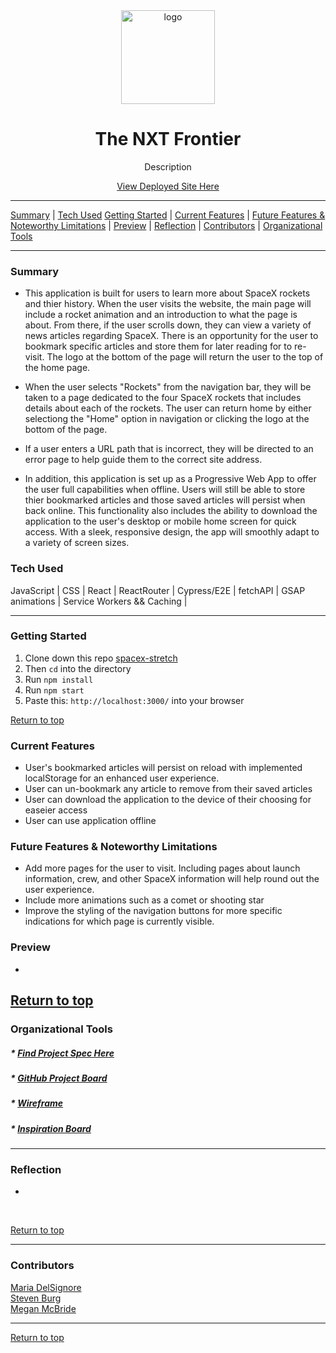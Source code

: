 <div align="center"><img src="" height="150px" width="150px" alt="logo"/><h1>The NXT Frontier</h1>
<p>Description</p>
<a href="https://nxtfrontier.netlify.app/">View Deployed Site Here</a>
</div>




---

[Summary](#summary) |
[Tech Used](#tech-used)
[Getting Started](#getting-started) |
[Current Features](#current-features) |
[Future Features & Noteworthy Limitations](#future-features-&-noteworthy-limitations) |
[Preview](#preview) |
[Reflection](#reflection) |
[Contributors](#contributors) |
[Organizational Tools](#organizational-tools)
 
---

### Summary
- This application is built for users to learn more about SpaceX rockets and thier history. When the user visits the website, the main page will include a rocket animation and an introduction to what the page is about. From there, if the user scrolls down, they can view a variety of news articles regarding SpaceX. There is an opportunity for the user to bookmark specific articles and store them for later reading for to re-visit. The logo at the bottom of the page will return the user to the top of the home page. 

- When the user selects "Rockets" from the navigation bar, they will be taken to a page dedicated to the four SpaceX rockets that includes details about each of the rockets. The user can return home by either selectiong the "Home" option in navigation or clicking the logo at the bottom of the page. 

- If a user enters a URL path that is incorrect, they will be directed to an error page to help guide them to the correct site address. 

- In addition, this application is set up as a Progressive Web App to offer the user full capabilities when offline. Users will still be able to store thier bookmarked articles and those saved articles will persist when back online. This functionality also includes the ability to download the application to the user's desktop or mobile home screen for quick access. With a sleek, responsive design, the app will smoothly adapt to a variety of screen sizes. 

 
### Tech Used
JavaScript | CSS | React | ReactRouter | Cypress/E2E | fetchAPI | GSAP animations | Service Workers && Caching | 

---
### Getting Started
1. Clone down this repo [spacex-stretch](https://github.com/madhaus4/spacex-stretch)
2. Then ```cd``` into the directory
3. Run ```npm install```
4. Run ```npm start```
5. Paste this: ```http://localhost:3000/``` into your browser


[Return to top](#spacex-stretch)

### Current Features
- User's bookmarked articles will persist on reload with implemented localStorage for an enhanced user experience. 
- User can un-bookmark any article to remove from their saved articles
- User can download the application to the device of their choosing for easeier access 
- User can use application offline


### Future Features & Noteworthy Limitations
- Add more pages for the user to visit. Including pages about launch information, crew, and other SpaceX information will help round out the user experience. 
- Include more animations such as a comet or shooting star 
- Improve the styling of the navigation buttons for more specific indications for which page is currently visible. 


### Preview
- 


[Return to top](#spacex-stretch)
---

### Organizational Tools
##### * [Find Project Spec Here](https://frontend.turing.edu/projects/module-3/stretch.html)
##### * [GitHub Project Board](https://github.com/madhaus4/spacex-stretch/projects/1)
##### * [Wireframe](https://www.figma.com/file/SsEdk6veCtktP7uK2C5RVx/Space-X-Stretch?node-id=0%3A1)
##### * [Inspiration Board](https://www.notion.so/Inspiration-Board-d0800da793b84a3695811c45d72b800f)

---

### Reflection
- 
<br>


[Return to top](#spacex-stretch)

---
### Contributors
[Maria DelSignore](https://github.com/madhaus4) <br>
[Steven Burg](https://github.com/saberg1) <br>
[Megan McBride](https://github.com/Meggs625) <br>



---

[Return to top](#spacex-stretch)
